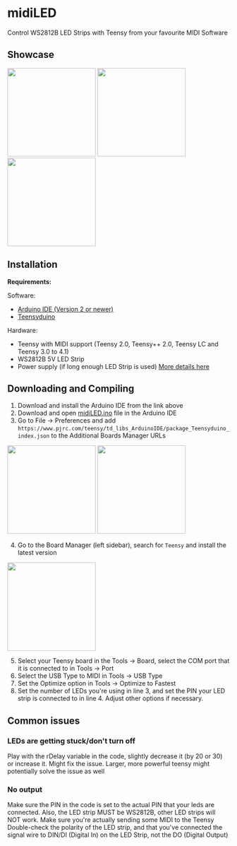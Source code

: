 # midiLED

Control WS2812B LED Strips with Teensy from your favourite MIDI Software

## Showcase

<a src="https://youtu.be/8itP0UnSWBk"><img src="https://img.youtube.com/vi/8itP0UnSWBk/0.jpg" height="200px" />
<a src="https://youtu.be/HWQFZ31jTJc"><img src="https://img.youtube.com/vi/HWQFZ31jTJc/0.jpg" height="200px" />
<a src="https://youtu.be/BP8y9pDiv3k"><img src="https://img.youtube.com/vi/BP8y9pDiv3k/0.jpg" height="200px" />

## Installation

**Requirements:**

Software:

- [Arduino IDE (Version 2 or newer)](https://www.arduino.cc/en/software)
- [Teensyduino](https://www.pjrc.com/teensy/td_download.html)

Hardware:

- Teensy with MIDI support (Teensy 2.0, Teensy++ 2.0, Teensy LC and Teensy 3.0 to 4.1)
- WS2812B 5V LED Strip
- Power supply (if long enough LED Strip is used) [More details here](https://www.temposlighting.com/guides/power-any-ws2812b-setup)

## Downloading and Compiling

1. Download and install the Arduino IDE from the link above
2. Download and open [midiLED.ino](https://github.com/YarosMallorca/midiLED/archive/refs/heads/main.zip) file in the Arduino IDE
3. Go to File -> Preferences and add `https://www.pjrc.com/teensy/td_libs_ArduinoIDE/package_Teensyduino_index.json` to the Additional Boards Manager URLs
<img src="https://github.com/user-attachments/assets/a77cf372-a199-4c82-bb5c-b5718d35316b" height="200px"/>
<img src="https://github.com/user-attachments/assets/7e1d89a2-0a33-4e68-9ed6-2a510a0f8601" height="200px"/>

4. Go to the Board Manager (left sidebar), search for `Teensy` and install the latest version
<img src="https://github.com/user-attachments/assets/6b391030-fb8f-4e99-99bd-a15626225066" height="200px"/>

5. Select your Teensy board in the Tools -> Board, select the COM port that it is connected to in Tools -> Port
6. Select the USB Type to MIDI in Tools -> USB Type
7. Set the Optimize option in Tools -> Optimize to Fastest
8. Set the number of LEDs you're using in line 3, and set the PIN your LED strip is connected to in line 4. Adjust other options if necessary.

## Common issues

### LEDs are getting stuck/don't turn off

Play with the rDelay variable in the code, slightly decrease it (by 20 or 30) or increase it. Might fix the issue. Larger, more powerful teensy might potentially solve the issue as well

### No output

Make sure the PIN in the code is set to the actual PIN that your leds are connected.
Also, the LED strip MUST be WS2812B, other LED strips will NOT work.
Make sure you're actually sending some MIDI to the Teensy
Double-check the polarity of the LED strip, and that you've connected the signal wire to DIN/DI (Digital In) on the LED Strip, not the DO (Digital Output)
